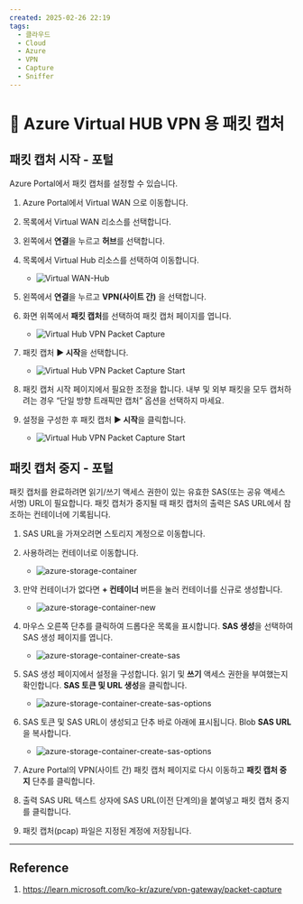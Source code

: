 ```yaml
---
created: 2025-02-26 22:19
tags:
  - 클라우드
  - Cloud
  - Azure
  - VPN
  - Capture
  - Sniffer
---
```

# 🌱 Azure Virtual HUB VPN 용 패킷 캡처

## 패킷 캡처 시작 - 포털

Azure Portal에서 패킷 캡처를 설정할 수 있습니다.

1. Azure Portal에서 Virtual WAN 으로 이동합니다.

2. 목록에서 Virtual WAN 리소스를 선택합니다.

3. 왼쪽에서 **연결**을 누르고 **허브**를 선택합니다.

4. 목록에서 Virtual Hub 리소스를 선택하여 이동합니다.
	- ![Virtual WAN-Hub](/Files/azure-vwan-hub.jpg)

6. 왼쪽에서 **연결**을 누르고 **VPN(사이트 간)** 을 선택합니다.

7. 화면 위쪽에서 **패킷 캡처**를 선택하여 패킷 캡처 페이지를 엽니다.	
 	- ![Virtual Hub VPN Packet Capture](/Files/azure-vwan-hub-vpn-capture-1.jpg)

8. 패킷 캡처 **▶️ 시작**을 선택합니다.	
 	- ![Virtual Hub VPN Packet Capture Start](/Files/azure-vwan-hub-vpn-capture-2.jpg)

9. 패킷 캡처 시작 페이지에서 필요한 조정을 합니다. 내부 및 외부 패킷을 모두 캡처하려는 경우 “단일 방향 트래픽만 캡처” 옵션을 선택하지 마세요.

10. 설정을 구성한 후 패킷 캡처 **▶️ 시작**을 클릭합니다.	
 	- ![Virtual Hub VPN Packet Capture Start](/Files/azure-vwan-hub-vpn-capture-3.jpg)


## 패킷 캡처 중지 - 포털

패킷 캡처를 완료하려면 읽기/쓰기 액세스 권한이 있는 유효한 SAS(또는 공유 액세스 서명) URL이 필요합니다. 패킷 캡처가 중지될 때 패킷 캡처의 출력은 SAS URL에서 참조하는 컨테이너에 기록됩니다.

1. SAS URL을 가져오려면 스토리지 계정으로 이동합니다.

2. 사용하려는 컨테이너로 이동합니다.
	- ![azure-storage-container](/Files/azure-storage-container.jpg)

3. 만약 컨테이너가 없다면 **+ 컨테이너** 버튼을 눌러 컨테이너를 신규로 생성합니다.
	- ![azure-storage-container-new](/Files/azure-storage-container-new.jpg)

4. 마우스 오른쪽 단추를 클릭하여 드롭다운 목록을 표시합니다. **SAS 생성**을 선택하여 SAS 생성 페이지를 엽니다.
	- ![azure-storage-container-create-sas](/Files/azure-storage-container-create-sas.jpg)

5. SAS 생성 페이지에서 설정을 구성합니다. 읽기 및 **쓰기** 액세스 권한을 부여했는지 확인합니다. **SAS 토큰 및 URL 생성**을 클릭합니다.
	- ![azure-storage-container-create-sas-options](/Files/azure-storage-container-create-sas-options.jpg)
	
6. SAS 토큰 및 SAS URL이 생성되고 단추 바로 아래에 표시됩니다. Blob **SAS URL**을 복사합니다.
	- ![azure-storage-container-create-sas-options](/Files/azure-storage-container-create-sas-url.jpg)

1. Azure Portal의 VPN(사이트 간) 패킷 캡처 페이지로 다시 이동하고 **패킷 캡처 중지** 단추를 클릭합니다.

2. 출력 SAS URL 텍스트 상자에 SAS URL(이전 단계의)을 붙여넣고 패킷 캡처 중지를 클릭합니다.

3. 패킷 캡처(pcap) 파일은 지정된 계정에 저장됩니다.

---
## Reference
1. https://learn.microsoft.com/ko-kr/azure/vpn-gateway/packet-capture
